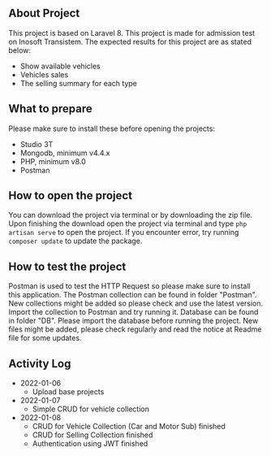 ## About Project

This project is based on Laravel 8. This project is made for admission test on Inosoft Transistem. The expected results for this project are as stated below:
- Show available vehicles
- Vehicles sales
- The selling summary for each type

## What to prepare

Please make sure to install these before opening the projects:
- Studio 3T
- Mongodb, minimum v4.4.x
- PHP, minimum v8.0
- Postman

## How to open the project

You can download the project via terminal or by downloading the zip file.
Upon finishing the download open the project via terminal and type `php artisan serve` to open the project.
If you encounter error, try running `composer update` to update the package.

## How to test the project

Postman is used to test the HTTP Request so please make sure to install this application. The Postman collection can be found in folder "Postman". New collections might be added so please check and use the latest version.
Import the collection to Postman and try running it.
Database can be found in folder "DB". Please import the database before running the project. New files might be added, please check regularly and read the notice at Readme file for some updates.

## Activity Log
- 2022-01-06
    * Upload base projects
- 2022-01-07
    * Simple CRUD for vehicle collection
- 2022-01-08
    * CRUD for Vehicle Collection (Car and Motor Sub) finished
    * CRUD for Selling Collection finished
    * Authentication using JWT finished